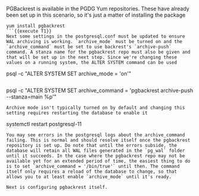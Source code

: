 PGBackrest is available in the PGDG Yum repositories. These have already been set up in this scenario, so it's just a matter of installing the package

```
yum install pgbackrest
```{{execute T1}}
Next some settings in the postgresql.conf must be updated to ensure WAL archiving is working. `archive_mode` must be turned on and the `archive_command` must be set to use backrest's `archive-push` command. A stanza name for the pgbackrest repo must also be given and that will be set up in the next step. Since we're changing these values on a running system, the ALTER SYSTEM command can be used
```
psql -c "ALTER SYSTEM SET archive_mode = 'on'"
```{{execute T1}}
```
psql -c "ALTER SYSTEM SET archive_command = 'pgbackrest archive-push --stanza=main %p'"
```{{execute T1}}
Archive mode isn't typically turned on by default and changing this setting requires restarting the database to enable it
```
systemctl restart postgresql-11
```{{execute T1}}
You may see errors in the postgresql logs about the archive_command failing. This is normal and should resolve itself once the pgbackrest repository is set up. Do note that until the errors subside, the database will retain all WAL files generated in the `pg_wal` folder until it succeeds. In the case where the pgbackrest repo may not be available yet for an extended period of time, the easiest thing to do is to set `archive_command = '/bin/true'` until then. The command itself only requires a reload of the database to change, so that allows you to at least enable `archive_mode` until it's ready.

Next is configuring pgbackrest itself.




